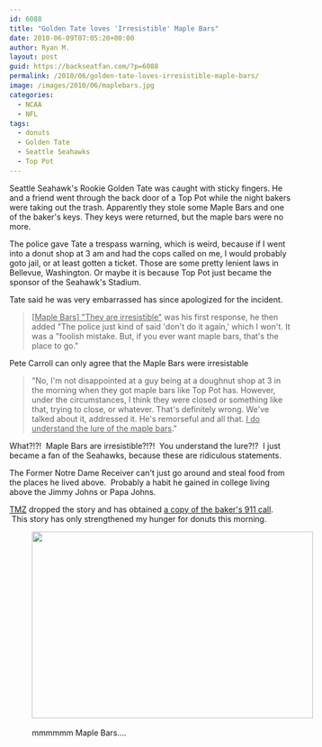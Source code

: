 ```yaml
---
id: 6088
title: "Golden Tate loves 'Irresistible' Maple Bars"
date: 2010-06-09T07:05:20+00:00
author: Ryan M.
layout: post
guid: https://backseatfan.com/?p=6088
permalink: /2010/06/golden-tate-loves-irresistible-maple-bars/
image: /images/2010/06/maplebars.jpg
categories:
  - NCAA
  - NFL
tags:
  - donuts
  - Golden Tate
  - Seattle Seahawks
  - Top Pot
---
```


<div class="entry">
  <p>
    Seattle Seahawk's Rookie Golden Tate was caught with sticky fingers. He and a friend went through the back door of a Top Pot while the night bakers were taking out the trash. Apparently they stole some Maple Bars and one of the baker's keys. They keys were returned, but the maple bars were no more.
  </p>

  <p>
    The police gave Tate a trespass warning, which is weird, because if I went into a donut shop at 3 am and had the cops called on me, I would probably goto jail, or at least gotten a ticket. Those are some pretty lenient laws in Bellevue, Washington. Or maybe it is because Top Pot just became the sponsor of the Seahawk's Stadium.
  </p>

  <p>
    Tate said he was very embarrassed has since apologized for the incident.
  </p>

  <blockquote>
    <p>
      <span style="text-decoration: underline;">[Maple Bars] "They are irresistible"</span> was his first response, he then added "The police just kind of said 'don't do it again,' which I won't. It was a "foolish mistake. But, if you ever want maple bars, that's the place to go."
    </p>
  </blockquote>

  <p>
    Pete Carroll can only agree that the Maple Bars were irresistable
  </p>

  <blockquote>
    <p>
      "No, I'm not disappointed at a guy being at a doughnut shop at 3 in the morning when they got maple bars like Top Pot has. However, under the circumstances, I think they were closed or something like that, trying to close, or whatever. That's definitely wrong. We've talked about it, addressed it. He's remorseful and all that. <span style="text-decoration: underline;">I do understand the lure of the maple bars</span>."
    </p>
  </blockquote>

  <p>
    What?!?!  Maple Bars are irresistible?!?!  You understand the lure?!?  I just became a fan of the Seahawks, because these are ridiculous statements.
  </p>

  <p>
    The Former Notre Dame Receiver can't just go around and steal food from the places he lived above.  Probably a habit he gained in college living above the Jimmy Johns or Papa Johns.
  </p>

  <p>
    <a href="http://www.tmz.com/2010/06/08/golden-tate-seattle-seahawks-nfl-911-call-donut-shop/">TMZ</a> dropped the story and has obtained <a href="http://www.tmz.com/2010/06/08/golden-tate-seattle-seahawks-nfl-911-call-donut-shop/">a copy of the baker's 911 call</a>.  This story has only strengthened my hunger for donuts this morning.
  </p><figure id="attachment_6089" style="width: 500px" class="wp-caption aligncenter">

<a href="/images/2010/06/maplebars.jpg"><img class="size-full wp-image-6089" title="maplebars" src="/images/2010/06/maplebars.jpg" alt="" width="500" height="332" srcset="/images/2010/06/maplebars.jpg 500w, /images/2010/06/maplebars-300x199.jpg 300w" sizes="(max-width: 500px) 100vw, 500px" /></a><figcaption class="wp-caption-text">mmmmmm Maple Bars....</figcaption></figure>

</div>
